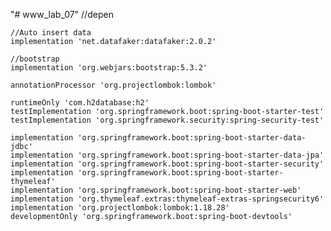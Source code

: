 "# www_lab_07" 
	//depen
  	

	//Auto insert data
	implementation 'net.datafaker:datafaker:2.0.2'

	//bootstrap
	implementation 'org.webjars:bootstrap:5.3.2'

	annotationProcessor 'org.projectlombok:lombok'

	runtimeOnly 'com.h2database:h2'
	testImplementation 'org.springframework.boot:spring-boot-starter-test'
	testImplementation 'org.springframework.security:spring-security-test'

  	implementation 'org.springframework.boot:spring-boot-starter-data-jdbc'
	implementation 'org.springframework.boot:spring-boot-starter-data-jpa'
	implementation 'org.springframework.boot:spring-boot-starter-security'
	implementation 'org.springframework.boot:spring-boot-starter-thymeleaf'
	implementation 'org.springframework.boot:spring-boot-starter-web'
	implementation 'org.thymeleaf.extras:thymeleaf-extras-springsecurity6'
	implementation 'org.projectlombok:lombok:1.18.28'
	developmentOnly 'org.springframework.boot:spring-boot-devtools'
